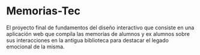 # Memorias-Tec
El proyecto final de fundamentos del diseño interactivo que consiste en una aplicación web que compila las memorias de alumnos y ex alumnos sobre sus interacciones en la antigua biblioteca para destacar el legado emocional de la misma.
